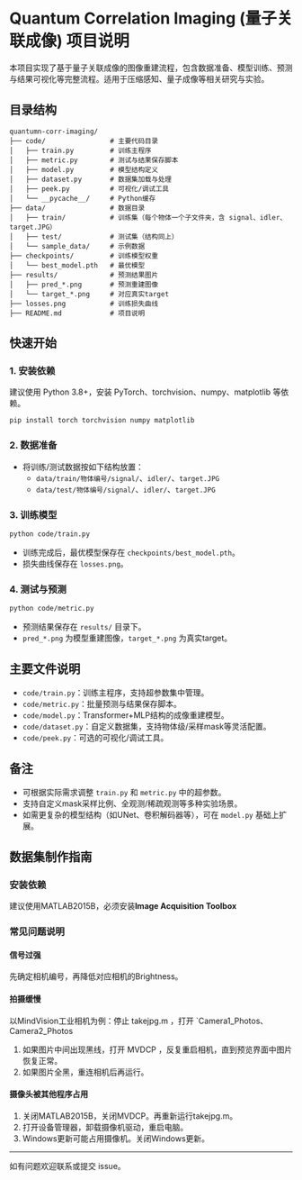 # Quantum Correlation Imaging (量子关联成像) 项目说明

本项目实现了基于量子关联成像的图像重建流程，包含数据准备、模型训练、预测与结果可视化等完整流程。适用于压缩感知、量子成像等相关研究与实验。

## 目录结构
```
quantumn-corr-imaging/
├── code/                # 主要代码目录
│   ├── train.py         # 训练主程序
│   ├── metric.py        # 测试与结果保存脚本
│   ├── model.py         # 模型结构定义
│   ├── dataset.py       # 数据集加载与处理
│   ├── peek.py          # 可视化/调试工具
│   └── __pycache__/     # Python缓存
├── data/                # 数据目录
│   ├── train/           # 训练集（每个物体一个子文件夹，含 signal、idler、target.JPG）
│   ├── test/            # 测试集（结构同上）
│   └── sample_data/     # 示例数据
├── checkpoints/         # 训练模型权重
│   └── best_model.pth   # 最优模型
├── results/             # 预测结果图片
│   ├── pred_*.png       # 预测重建图像
│   └── target_*.png     # 对应真实target
├── losses.png           # 训练损失曲线
├── README.md            # 项目说明
```

## 快速开始

### 1. 安装依赖
建议使用 Python 3.8+，安装 PyTorch、torchvision、numpy、matplotlib 等依赖。

```bash
pip install torch torchvision numpy matplotlib
```

### 2. 数据准备
- 将训练/测试数据按如下结构放置：
  - `data/train/物体编号/signal/`、`idler/`、`target.JPG`
  - `data/test/物体编号/signal/`、`idler/`、`target.JPG`

### 3. 训练模型

```bash
python code/train.py
```
- 训练完成后，最优模型保存在 `checkpoints/best_model.pth`。
- 损失曲线保存在 `losses.png`。

### 4. 测试与预测

```bash
python code/metric.py
```
- 预测结果保存在 `results/` 目录下。
- `pred_*.png` 为模型重建图像，`target_*.png` 为真实target。

## 主要文件说明
- `code/train.py`：训练主程序，支持超参数集中管理。
- `code/metric.py`：批量预测与结果保存脚本。
- `code/model.py`：Transformer+MLP结构的成像重建模型。
- `code/dataset.py`：自定义数据集，支持物体级/采样mask等灵活配置。
- `code/peek.py`：可选的可视化/调试工具。

## 备注
- 可根据实际需求调整 `train.py` 和 `metric.py` 中的超参数。
- 支持自定义mask采样比例、全观测/稀疏观测等多种实验场景。
- 如需更复杂的模型结构（如UNet、卷积解码器等），可在 `model.py` 基础上扩展。
## 数据集制作指南

### 安装依赖

建议使用MATLAB2015B，必须安装**Image Acquisition Toolbox**

### 常见问题说明

#### 信号过强
先确定相机编号，再降低对应相机的Brightness。
#### 拍摄缓慢
以MindVision工业相机为例：停止 takejpg.m ，打开 `Camera1_Photos、Camera2_Photos
1. 如果图片中间出现黑线，打开 MVDCP ，反复重启相机，直到预览界面中图片恢复正常。
2. 如果图片全黑，重连相机后再运行。
#### 摄像头被其他程序占用
1. 关闭MATLAB2015B，关闭MVDCP。再重新运行takejpg.m。
2. 打开设备管理器，卸载摄像机驱动，重启电脑。
3. Windows更新可能占用摄像机。关闭Windows更新。

---
如有问题欢迎联系或提交 issue。
